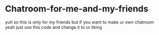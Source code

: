 # Chatroom-for-me-and-my-friends
yuh
so this is only for my friends but if you want to make ur own chatroom yeah just use this code and change it to ur liking
